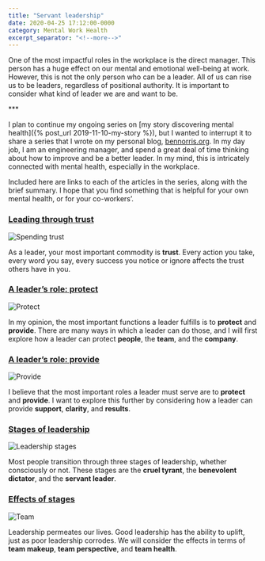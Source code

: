 ```yaml
---
title: "Servant leadership"
date: 2020-04-25 17:12:00-0000
category: Mental Work Health
excerpt_separator: "<!--more-->"
---
```


One of the most impactful roles in the workplace is the direct manager. This person has a huge effect on our mental and emotional well-being at work. However, this is not the only person who can be a leader. All of us can rise us to be leaders, regardless of positional authority. It is important to consider what kind of leader we are and want to be.

<!--more-->***

I plan to continue my ongoing series on [my story discovering mental health]({% post_url 2019-11-10-my-story %}), but I wanted to interrupt it to share a series that I wrote on my personal blog, [bennorris.org](https://bennorris.org). In my day job, I am an engineering manager, and spend a great deal of time thinking about how to improve and be a better leader. In my mind, this is intricately connected with mental health, especially in the workplace.

Included here are links to each of the articles in the series, along with the brief summary. I hope that you find something that is helpful  for your own mental health, or for your co-workers’.

### [Leading through trust](https://www.bennorris.org/2020/04/14/leading-through-trust.html)

![Spending trust](https://www.bennorris.blog/uploads/2020/3ef59003d5.jpg)

As a leader, your most important commodity is **trust**. Every action you take, every word you say, every success you notice or ignore affects the trust others have in you.

### [A leader’s role: protect](https://www.bennorris.org/2020/04/15/a-leaders-role.html)

![Protect](https://www.bennorris.blog/uploads/2020/6d71210781.jpg)

In my opinion, the most important functions a leader fulfills is to **protect** and **provide**. There are many ways in which a leader can do those, and I will first explore how a leader can protect **people**, the **team**, and the **company**.

### [A leader’s role: provide](https://www.bennorris.org/2020/04/17/a-leaders-role.html)

![Provide](https://www.bennorris.blog/uploads/2020/4b4fadf9a0.jpg)

I believe that the most important roles a leader must serve are to **protect** and **provide**. I want to explore this further by considering how a leader can provide **support**, **clarity**, and **results**.

### [Stages of leadership](https://www.bennorris.org/2020/04/21/stages-of-leadership.html)

![Leadership stages](https://www.bennorris.blog/uploads/2020/66d881cc81.jpg)

Most people transition through three stages of leadership, whether consciously or not. These stages are the **cruel tyrant**, the **benevolent dictator**, and the **servant leader**.

### [Effects of stages](https://www.bennorris.org/2020/04/24/effects-of-stages.html)

![Team](https://www.bennorris.blog/uploads/2020/eff11e3cd3.jpg)

Leadership permeates our lives. Good leadership has the ability to uplift, just as poor leadership corrodes. We will consider the effects in terms of **team makeup**, **team perspective**, and **team health**.

